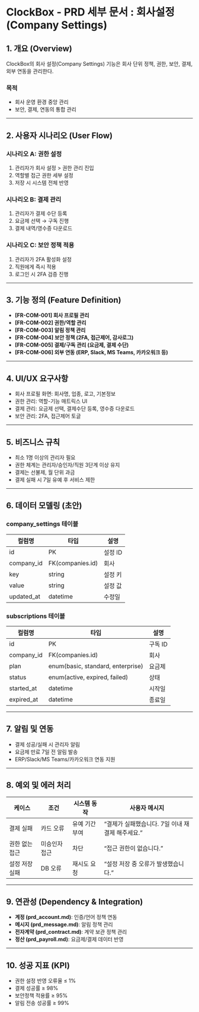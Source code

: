 # ClockBox - PRD 세부 문서 : 회사설정 (Company Settings)

## 1. 개요 (Overview)
ClockBox의 회사 설정(Company Settings) 기능은 회사 단위 정책, 권한, 보안, 결제, 외부 연동을 관리한다.

### 목적
- 회사 운영 환경 중앙 관리  
- 보안, 결제, 연동의 통합 관리  

---

## 2. 사용자 시나리오 (User Flow)

### 시나리오 A: 권한 설정
1. 관리자가 회사 설정 > 권한 관리 진입  
2. 역할별 접근 권한 세부 설정  
3. 저장 시 시스템 전체 반영  

### 시나리오 B: 결제 관리
1. 관리자가 결제 수단 등록  
2. 요금제 선택 → 구독 진행  
3. 결제 내역/영수증 다운로드  

### 시나리오 C: 보안 정책 적용
1. 관리자가 2FA 활성화 설정  
2. 직원에게 즉시 적용  
3. 로그인 시 2FA 검증 진행  

---

## 3. 기능 정의 (Feature Definition)
- **[FR-COM-001] 회사 프로필 관리**  
- **[FR-COM-002] 권한/역할 관리**  
- **[FR-COM-003] 알림 정책 관리**  
- **[FR-COM-004] 보안 정책 (2FA, 접근제어, 감사로그)**  
- **[FR-COM-005] 결제/구독 관리 (요금제, 결제 수단)**  
- **[FR-COM-006] 외부 연동 (ERP, Slack, MS Teams, 카카오워크 등)**  

---

## 4. UI/UX 요구사항
- 회사 프로필 화면: 회사명, 업종, 로고, 기본정보  
- 권한 관리: 역할-기능 매트릭스 UI  
- 결제 관리: 요금제 선택, 결제수단 등록, 영수증 다운로드  
- 보안 관리: 2FA, 접근제어 토글  

---

## 5. 비즈니스 규칙
- 최소 1명 이상의 관리자 필요  
- 권한 체계는 관리자/승인자/직원 3단계 이상 유지  
- 결제는 선불제, 월 단위 과금  
- 결제 실패 시 7일 유예 후 서비스 제한  

---

## 6. 데이터 모델링 (초안)
### company_settings 테이블
| 컬럼명 | 타입 | 설명 |
|--------|------|------|
| id | PK | 설정 ID |
| company_id | FK(companies.id) | 회사 |
| key | string | 설정 키 |
| value | string | 설정 값 |
| updated_at | datetime | 수정일 |

### subscriptions 테이블
| 컬럼명 | 타입 | 설명 |
|--------|------|------|
| id | PK | 구독 ID |
| company_id | FK(companies.id) | 회사 |
| plan | enum(basic, standard, enterprise) | 요금제 |
| status | enum(active, expired, failed) | 상태 |
| started_at | datetime | 시작일 |
| expired_at | datetime | 종료일 |

---

## 7. 알림 및 연동
- 결제 성공/실패 시 관리자 알림  
- 요금제 만료 7일 전 알림 발송  
- ERP/Slack/MS Teams/카카오워크 연동 지원  

---

## 8. 예외 및 에러 처리
| 케이스 | 조건 | 시스템 동작 | 사용자 메시지 |
|--------|------|------------|--------------|
| 결제 실패 | 카드 오류 | 유예 기간 부여 | “결제가 실패했습니다. 7일 이내 재결제 해주세요.” |
| 권한 없는 접근 | 미승인자 접근 | 차단 | “접근 권한이 없습니다.” |
| 설정 저장 실패 | DB 오류 | 재시도 요청 | “설정 저장 중 오류가 발생했습니다.” |

---

## 9. 연관성 (Dependency & Integration)
- **계정 (prd_account.md)**: 인증/언어 정책 연동  
- **메시지 (prd_message.md)**: 알림 정책 관리  
- **전자계약 (prd_contract.md)**: 계약 보관 정책 관리  
- **정산 (prd_payroll.md)**: 요금제/결제 데이터 반영  

---

## 10. 성공 지표 (KPI)
- 권한 설정 반영 오류율 ≤ 1%  
- 결제 성공률 ≥ 98%  
- 보안정책 적용률 ≥ 95%  
- 알림 전송 성공률 ≥ 99%  
